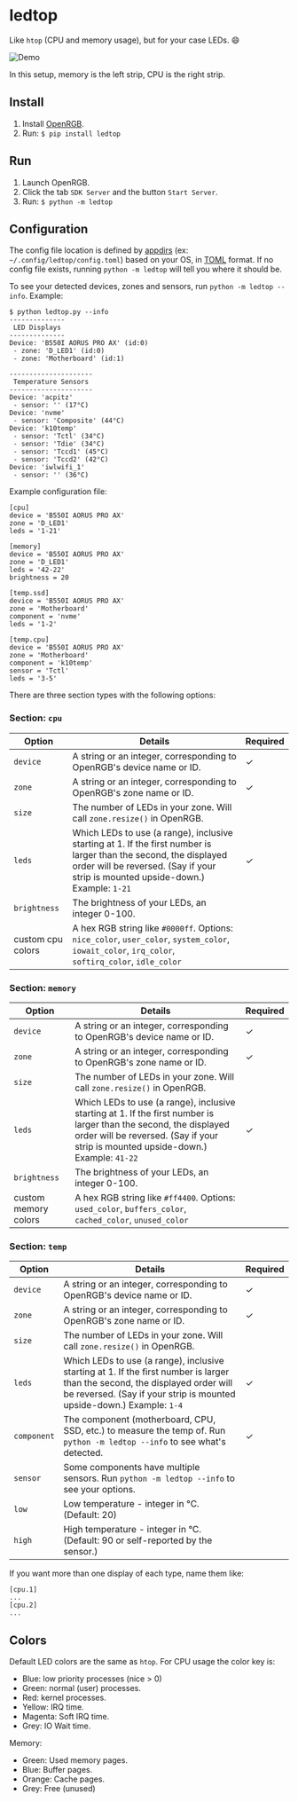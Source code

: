 # ledtop

Like `htop` (CPU and memory usage), but for your case LEDs. 😄

![Demo](https://github.com/keredson/ledtop/raw/main/demo.gif)

In this setup, memory is the left strip, CPU is the right strip.

## Install

1. Install [OpenRGB](https://openrgb.org/).
2. Run: `$ pip install ledtop`


## Run
1. Launch OpenRGB.
2. Click the tab `SDK Server` and the button `Start Server`.
3. Run: `$ python -m ledtop`

## Configuration

The config file location is defined by [appdirs](https://pypi.org/project/appdirs/) (ex: `~/.config/ledtop/config.toml`) based on your OS, in [TOML](https://toml.io/en/) format.  If no config file exists, running `python -m ledtop` will tell you where it should be.

To see your detected devices, zones and sensors, run `python -m ledtop --info`.  Example:
```
$ python ledtop.py --info
--------------
 LED Displays
--------------
Device: 'B550I AORUS PRO AX' (id:0)
 - zone: 'D_LED1' (id:0)
 - zone: 'Motherboard' (id:1)

---------------------
 Temperature Sensors
---------------------
Device: 'acpitz'
 - sensor: '' (17°C)
Device: 'nvme'
 - sensor: 'Composite' (44°C)
Device: 'k10temp'
 - sensor: 'Tctl' (34°C)
 - sensor: 'Tdie' (34°C)
 - sensor: 'Tccd1' (45°C)
 - sensor: 'Tccd2' (42°C)
Device: 'iwlwifi_1'
 - sensor: '' (36°C)
```


Example configuration file: 
```
[cpu]
device = 'B550I AORUS PRO AX'
zone = 'D_LED1'
leds = '1-21'

[memory]
device = 'B550I AORUS PRO AX'
zone = 'D_LED1'
leds = '42-22'
brightness = 20

[temp.ssd]
device = 'B550I AORUS PRO AX'
zone = 'Motherboard'
component = 'nvme'
leds = '1-2'

[temp.cpu]
device = 'B550I AORUS PRO AX'
zone = 'Motherboard'
component = 'k10temp'
sensor = 'Tctl'
leds = '3-5'
```

There are three section types with the following options:

### Section: `cpu`

| Option | Details | Required |
|--------|---------|----------|
|`device`|A string or an integer, corresponding to OpenRGB's device name or ID.|✓|
|`zone`  |A string or an integer, corresponding to OpenRGB's zone name or ID.|✓|
|`size`  |The number of LEDs in your zone.  Will call `zone.resize()` in OpenRGB.||
|`leds` |Which LEDs to use (a range), inclusive starting at 1.  If the first number is larger than the second, the displayed order will be reversed.  (Say if your strip is mounted upside-down.)  Example: `1-21`|✓|
|`brightness`  |The brightness of your LEDs, an integer 0-100.||
|custom cpu colors|A hex RGB string like `#0000ff`. Options: `nice_color`, `user_color`, `system_color`, `iowait_color`, `irq_color`, `softirq_color`, `idle_color` |

### Section: `memory`

| Option | Details | Required |
|--------|---------|----------|
|`device`|A string or an integer, corresponding to OpenRGB's device name or ID.|✓|
|`zone`  |A string or an integer, corresponding to OpenRGB's zone name or ID.|✓|
|`size`  |The number of LEDs in your zone.  Will call `zone.resize()` in OpenRGB.||
|`leds` |Which LEDs to use (a range), inclusive starting at 1.  If the first number is larger than the second, the displayed order will be reversed.  (Say if your strip is mounted upside-down.)  Example: `41-22`|✓|
|`brightness`  |The brightness of your LEDs, an integer 0-100.||
|custom memory colors|A hex RGB string like `#ff4400`. Options: `used_color`, `buffers_color`, `cached_color`, `unused_color` |

### Section: `temp`

| Option | Details | Required |
|--------|---------|----------|
|`device`|A string or an integer, corresponding to OpenRGB's device name or ID.|✓|
|`zone`  |A string or an integer, corresponding to OpenRGB's zone name or ID.|✓|
|`size`  |The number of LEDs in your zone.  Will call `zone.resize()` in OpenRGB.||
|`leds` |Which LEDs to use (a range), inclusive starting at 1.  If the first number is larger than the second, the displayed order will be reversed.  (Say if your strip is mounted upside-down.)  Example: `1-4`|✓|
|`component` |The component (motherboard, CPU, SSD, etc.) to measure the temp of.  Run `python -m ledtop --info` to see what's detected.|✓|
|`sensor` |Some components have multiple sensors.  Run `python -m ledtop --info` to see your options.||
|`low` |Low temperature - integer in °C.  (Default: 20)||
|`high` |High temperature - integer in °C.  (Default: 90 or self-reported by the sensor.)||

If you want more than one display of each type, name them like:
```
[cpu.1]
...
[cpu.2]
...
```

## Colors

Default LED colors are the same as `htop`.  For CPU usage the color key is:
- Blue: low priority processes (nice > 0)
- Green: normal (user) processes.
- Red: kernel processes.
- Yellow: IRQ time.
- Magenta: Soft IRQ time.
- Grey: IO Wait time.

Memory:
- Green: Used memory pages.
- Blue: Buffer pages.
- Orange: Cache pages.
- Grey: Free (unused)

